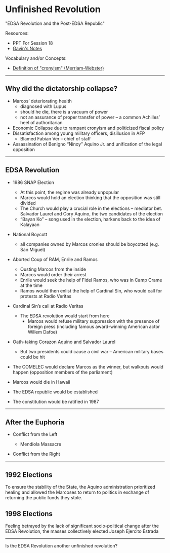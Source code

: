 # Unfinished Revolution

"EDSA Revolution and the Post-EDSA Republic"

Resources:

- PPT For Session 18
- [Gavin's Notes](https://docs.google.com/document/d/1xHkrErD4_WfeNPrvsBU8SvP2fxrATDznUxktA25vlOg/edit)

Vocabulary and/or Concepts:

- [Definition of "cronyism" (Merriam-Webster)](https://www.merriam-webster.com/dictionary/cronyism)

---

## Why did the dictatorship collapse?

- Marcos’ deteriorating health
	- diagnosed with Lupus
	- should he die, there is a vacuum of power
	- not an assurance of proper transfer of power – a common Achilles’ heel of authoritarian 
- Economic Collapse due to rampant cronyism and politicized fiscal policy
- Dissatisfaction among young military officers, disillusion in AFP
	- Blamed Fabian Ver – chief of staff
- Assassination of Benigno “Ninoy” Aquino Jr. and unification of the legal opposition

---

## EDSA Revolution

- 1986 SNAP Election
	- At this point, the regime was already unpopular 
	- Marcos would hold an election thinking that the opposition was still divided
	- The Church would play a crucial role in the elections – mediator bet. Salvador Laurel and Cory Aquino, the two candidates of the election 
	- “Bayan Ko” – song used in the election, harkens back to the idea of Kalayaan
- National Boycott
	- all companies owned by Marcos cronies should be boycotted (e.g. San Miguel)
- Aborted Coup of RAM, Enrile and Ramos
	- Ousting Marcos from the inside
	- Marcos would order their arrest
	- Enrile would seek the help of Fidel Ramos, who was in Camp Crame at the time
	- Ramos would then enlist the help of Cardinal Sin, who would call for protests at Radio Veritas
- Cardinal Sin’s call at Radio Veritas
	- The EDSA revolution would start from here
		- Marcos would refuse military suppression with the presence of foreign press (including famous award-winning American actor Willem Dafoe)
- Oath-taking Corazon Aquino and Salvador Laurel
	- But two presidents could cause a civil war – American military bases could be hit

- The COMELEC would declare Marcos as the winner, but walkouts would happen (opposition members of the parliament)
- Marcos would die in Hawaii
- The EDSA republic would be established 
- The constitution would be ratified in 1987

---

## After the Euphoria

- Conflict from the Left
	- Mendiola Massacre

- Conflict from the Right

---

## 1992 Elections

To ensure the stability of the State, the Aquino administration prioritized healing and allowed the Marcoses to return to politics in exchange of returning the public funds they stole.

## 1998 Elections

Feeling betrayed by the lack of significant socio-political change after the EDSA Revolution, the masses collectively elected Joseph Ejercito Estrada

---

Is the EDSA Revolution another unfinished revolution?